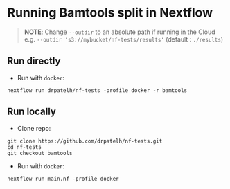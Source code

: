 # Running Bamtools split in Nextflow

> **NOTE**: Change `--outdir` to an absolute path if running in the Cloud e.g. `--outdir 's3://mybucket/nf-tests/results'` (default : `./results`)

## Run directly

- Run with `docker`:

```
nextflow run drpatelh/nf-tests -profile docker -r bamtools
```

## Run locally

- Clone repo:

```
git clone https://github.com/drpatelh/nf-tests.git
cd nf-tests
git checkout bamtools
```

- Run with `docker`:

```
nextflow run main.nf -profile docker
```
